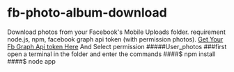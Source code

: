 # fb-photo-album-download
Download photos from your Facebook's Mobile Uploads folder. 
requirement node.js, npm, facebook graph api token (with permission photos). 
[Get Your Fb Graph Api token Here](https://developers.facebook.com/tools/explorer "Graph Api explorer")
And Select permission 
#####User_photos
###first open a terminal in the folder and enter the commands
####$ npm install
####$ node app
